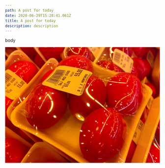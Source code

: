 ```yaml
---
path: A post for today
date: 2020-06-29T15:28:41.061Z
title: A post for today
description: description
---
```

body

![salty egg](salty_egg.jpg "salty egg")